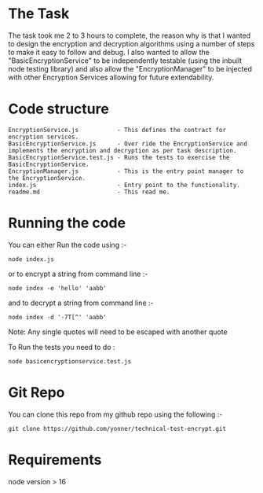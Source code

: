 
# The Task

The task took me 2 to 3 hours to complete, the reason why is that I wanted to design the encryption and decryption algorithms using a number of steps to make it easy to follow and debug.
I also wanted to allow the "BasicEncryptionService" to be independently testable (using the inbuilt node testing library) and also allow the "EncryptionManager" to be injected with other Encryption Services allowing for future extendability.

# Code structure

    EncryptionService.js           - This defines the contract for encryption services.
    BasicEncryptionService.js      - Over ride the EncryptionService and implements the encryption and decryption as per task description.
    BasicEncryptionService.test.js - Runs the tests to exercise the BasicEncryptionService.
    EncryptionManager.js           - This is the entry point manager to the EncryptionService.
    index.js                       - Entry point to the functionality.
    readme.md                      - This read me.

# Running the code

You can either Run the code using :-

    node index.js

or to encrypt a string from command line :-

    node index -e 'hello' 'aabb'

and to decrypt a string from command line :- 

    node index -d '-7T[^' 'aabb'

Note: Any single quotes will need to be escaped with another quote

To Run the tests you need to do :

    node basicencryptionservice.test.js 

# Git Repo

You can clone this repo from my github repo using the following :-

    git clone https://github.com/yonner/technical-test-encrypt.git

# Requirements

node version > 16